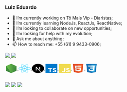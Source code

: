 ### Luiz Eduardo

- 🔭 I’m currently working on Tô Mais Vip - Diaristas;
- 🌱 I’m currently learning NodeJs, ReactJs, ReactNative;
- 👯 I’m looking to collaborate on new opportunities;
- 🤔 I’m looking for help with my evolution;
- 💬 Ask me about anything;
- 📫 How to reach me: +55 (61) 9 9433-0906;

<div>
    <a href="https://github.com/lEduFranco">
   <img  height="180em" src="https://github-readme-stats.vercel.app/api?username=lEduFranco&include_all_commits=false&show_icons=true&count_private=true&border_radius=5px&title_color=2aa889&icon_color=599cab&text_color=99d1ce&bg_color=0c1014">
   <img height="180em" src="https://github-readme-stats.vercel.app/api/top-langs/?username=lEduFranco&count_private=true&include_all_commits=true&border_radius=5px&title_color=2aa889&icon_color=599cab&text_color=99d1ce&bg_color=0c1014&layout=compact">
</div> 

<div style="display: inline_block"><br>
   <img align="center" alt="Lz-Node" height="30" width="40" src="https://raw.githubusercontent.com/devicons/devicon/master/icons/nodejs/nodejs-original.svg">
   <img align="center" alt="Lz-React" height="30" width="40" src="https://raw.githubusercontent.com/devicons/devicon/master/icons/react/react-original.svg">
   <img align="center" alt="Lz-Next" height="30" width="40" src="https://raw.githubusercontent.com/devicons/devicon/master/icons/nextjs/nextjs-original.svg">
   <img align="center" alt="Lz-Ts" height="30" width="40" src="https://raw.githubusercontent.com/devicons/devicon/master/icons/typescript/typescript-plain.svg">
   <img align="center" alt="Lz-Js" height="30" width="40" src="https://raw.githubusercontent.com/devicons/devicon/master/icons/javascript/javascript-plain.svg">
   <img align="center" alt="Lz-HTML" height="30" width="40" src="https://raw.githubusercontent.com/devicons/devicon/master/icons/html5/html5-original.svg">
   <img align="center" alt="Lz-CSS" height="30" width="40" src="https://raw.githubusercontent.com/devicons/devicon/master/icons/css3/css3-original.svg">
</div>

##

<div>
      <a href="https://instagram.com/lz.fs" target="_blank"><img src="https://img.shields.io/badge/-Instagram-%23E4405F?style=for-the-badge&logo=instagram&logoColor=white" target="_blank"></a>
   <a href="https://www.linkedin.com/in/luiz-eduardo-franco-de-sá-094a07205/" target="_blank"><img src="https://img.shields.io/badge/-LinkedIn-%230077B5?style=for-the-badge&logo=linkedin&logoColor=white" target="_blank"></a>
   <a href = "mailto: luizinho.eduardo33@gmail.com"><img src="https://img.shields.io/badge/-Gmail-%23EA4335?style=for-the-badge&logo=gmail&logoColor=white" target="_blank"></a>
</div>



